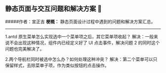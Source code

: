 ## 静态页面与交互问题和解决方案 🤝

#####作者：宣正吉
**梗概：** 静态页面设计过程中遇到的问题和解决方案汇总。

---

1.antd 原生菜单怎么实现选中一个菜单项之后，其它菜单项收起？
解决：一般来说不会出现这种情况，组件内已经定义好了 UI 点击事件，解决问题 2 的同时这个问题也完美解决了。

2.两个导航栏同时被选中怎么办？如何处理这种冲突？
解决：第二个菜单可以只保留样式，去除菜单子项，作为类似按钮的点击操作。
